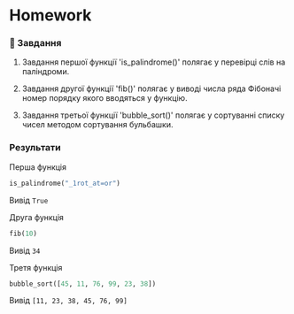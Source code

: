 # Homework
### 📖 Завдання
1. Завдання першої функції 'is_palindrome()' полягає у перевірці слів на паліндроми.

2. Завдання другої функції 'fib()' полягає у виводі числа ряда Фібоначі номер порядку якого вводяться у функцію.

3. Завдання третьої функції 'bubble_sort()' полягає у сортуванні списку чисел методом сортування бульбашки.

### Результати
Перша функція
```python
is_palindrome("_1rot_at=or")
```
Вивід `True`

Друга функція
```python
fib(10)
```
Вивід `34`

Третя функція
```python
bubble_sort([45, 11, 76, 99, 23, 38])
```
Вивід `[11, 23, 38, 45, 76, 99]`
